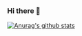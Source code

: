 ### Hi there 👋

[![Anurag's github stats](https://github-readme-stats.vercel.app/api?username=SLY1311220942&theme=dark)](https://github.com/anuraghazra/github-readme-stats)

<!--
**SLY1311220942/SLY1311220942** is a ✨ _special_ ✨ repository because its `README.md` (this file) appears on your GitHub profile.

Here are some ideas to get you started:

- 🔭 I’m currently working on ...
- 🌱 I’m currently learning ...
- 👯 I’m looking to collaborate on ...
- 🤔 I’m looking for help with ...
- 💬 Ask me about ...
- 📫 How to reach me: ...
- 😄 Pronouns: ...
- ⚡ Fun fact: ...
-->
